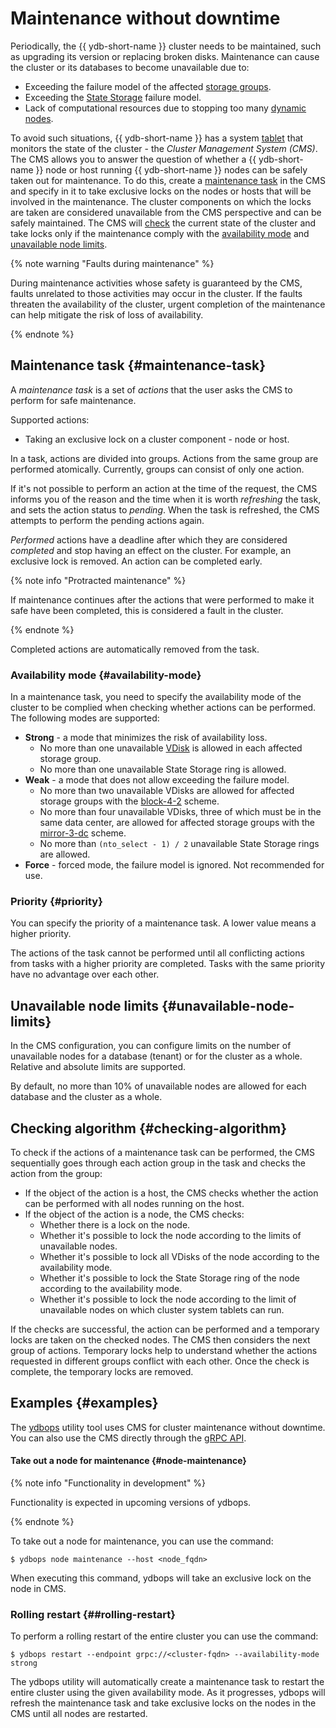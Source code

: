 # Maintenance without downtime

Periodically, the {{ ydb-short-name }} cluster needs to be maintained, such as upgrading its version or replacing broken disks. Maintenance can cause the cluster or its databases to become unavailable due to:
- Exceeding the failure model of the affected [storage groups](../../concepts/databases.md#storage-groups).
- Exceeding the [State Storage](../../deploy/configuration/config.md#domains-state) failure model.
- Lack of computational resources due to stopping too many [dynamic nodes](../../concepts/cluster/common_scheme_ydb.md#nodes).

To avoid such situations, {{ ydb-short-name }} has a system [tablet](../../concepts/cluster/common_scheme_ydb.md#tablets) that monitors the state of the cluster - the *Cluster Management System (CMS)*. The CMS allows you to answer the question of whether a {{ ydb-short-name }} node or host running {{ ydb-short-name }} nodes can be safely taken out for maintenance. To do this, create a [maintenance task](#maintenance-task) in the CMS and specify in it to take exclusive locks on the nodes or hosts that will be involved in the maintenance. The cluster components on which the locks are taken are considered unavailable from the CMS perspective and can be safely maintained. The CMS will [check](#checking-algorithm) the current state of the cluster and take locks only if the maintenance comply with the [availability mode](#availability-mode) and [unavailable node limits](#unavailable-node-limits).

{% note warning "Faults during maintenance" %}

During maintenance activities whose safety is guaranteed by the CMS, faults unrelated to those activities may occur in the cluster. If the faults threaten the availability of the cluster, urgent completion of the maintenance can help mitigate the risk of loss of availability.

{% endnote %}

## Maintenance task {#maintenance-task}

A *maintenance task* is a set of *actions* that the user asks the CMS to perform for safe maintenance.

Supported actions:
- Taking an exclusive lock on a cluster component - node or host.

In a task, actions are divided into groups. Actions from the same group are performed atomically. Currently, groups can consist of only one action.

If it's not possible to perform an action at the time of the request, the CMS informs you of the reason and the time when it is worth *refreshing* the task, and sets the action status to *pending*. When the task is refreshed, the CMS attempts to perform the pending actions again.

*Performed* actions have a deadline after which they are considered *completed* and stop having an effect on the cluster. For example, an exclusive lock is removed. An action can be completed early.

{% note info "Protracted maintenance" %}

If maintenance continues after the actions that were performed to make it safe have been completed, this is considered a fault in the cluster.

{% endnote %}

Completed actions are automatically removed from the task.

### Availability mode {#availability-mode}

In a maintenance task, you need to specify the availability mode of the cluster to be complied when checking whether actions can be performed. The following modes are supported:
- **Strong** - a mode that minimizes the risk of availability loss.
    - No more than one unavailable [VDisk](../../concepts/cluster/distributed_storage.md#storage-groups) is allowed in each affected storage group.
    - No more than one unavailable State Storage ring is allowed.
- **Weak** - a mode that does not allow exceeding the failure model.
    - No more than two unavailable VDisks are allowed for affected storage groups with the [block-4-2](../../deploy/configuration/config.md#reliability) scheme.
    - No more than four unavailable VDisks, three of which must be in the same data center, are allowed for affected storage groups with the [mirror-3-dc](../../deploy/configuration/config.md#reliability) scheme. 
    - No more than `(nto_select - 1) / 2` unavailable State Storage rings are allowed.
- **Force** - forced mode, the failure model is ignored. Not recommended for use.

### Priority {#priority}

You can specify the priority of a maintenance task. A lower value means a higher priority.

The actions of the task cannot be performed until all conflicting actions from tasks with a higher priority are completed. Tasks with the same priority have no advantage over each other.

## Unavailable node limits {#unavailable-node-limits}

In the CMS configuration, you can configure limits on the number of unavailable nodes for a database (tenant) or for the cluster as a whole. Relative and absolute limits are supported.

By default, no more than 10% of unavailable nodes are allowed for each database and the cluster as a whole.

## Checking algorithm {#checking-algorithm}

To check if the actions of a maintenance task can be performed, the CMS sequentially goes through each action group in the task and checks the action from the group:
- If the object of the action is a host, the CMS checks whether the action can be performed with all nodes running on the host. 
- If the object of the action is a node, the CMS checks:
    - Whether there is a lock on the node.
    - Whether it's possible to lock the node according to the limits of unavailable nodes.
    - Whether it's possible to lock all VDisks of the node according to the availability mode.
    - Whether it's possible to lock the State Storage ring of the node according to the availability mode.
    - Whether it's possible to lock the node according to the limit of unavailable nodes on which cluster system tablets can run.

If the checks are successful, the action can be performed and a temporary locks are taken on the checked nodes. The CMS then considers the next group of actions. Temporary locks help to understand whether the actions requested in different groups conflict with each other. Once the check is complete, the temporary locks are removed.

## Examples {#examples}

The [ydbops](https://github.com/ydb-platform/ydbops) utility tool uses CMS for cluster maintenance without downtime. You can also use the CMS directly through the [gRPC API](https://github.com/ydb-platform/ydb/blob/main/ydb/public/api/grpc/draft/ydb_maintenance_v1.proto).

#### Take out a node for maintenance {#node-maintenance}

{% note info "Functionality in development" %}

Functionality is expected in upcoming versions of ydbops.

{% endnote %}

To take out a node for maintenance, you can use the command:
```
$ ydbops node maintenance --host <node_fqdn>
```
When executing this command, ydbops will take an exclusive lock on the node in CMS.

### Rolling restart {##rolling-restart}

To perform a rolling restart of the entire cluster you can use the command:
```
$ ydbops restart --endpoint grpc://<cluster-fqdn> --availability-mode strong
```
The ydbops utility will automatically create a maintenance task to restart the entire cluster using the given availability mode. As it progresses, ydbops will refresh the maintenance task and take exclusive locks on the nodes in the CMS until all nodes are restarted.
